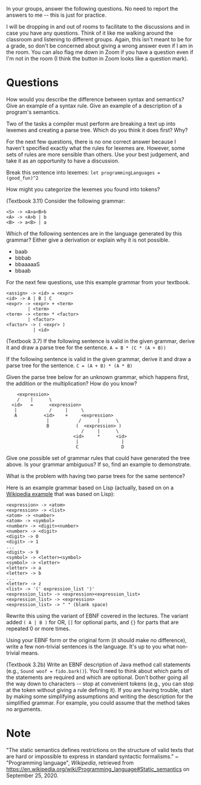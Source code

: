 In your groups, answer the following questions.
No need to report the answers to me --
this is just for practice.

I will be dropping in and out of rooms to facilitate to the discussions and in
case you have any questions.
Think of it like me walking around the classroom and listening to different
groups.
Again, this isn't meant to be for a grade,
so don't be concerned about giving a wrong answer even if I am in the room.
You can also flag me down in Zoom if you have a question even if I'm not in the
room
(I think the button in Zoom looks like a question mark).

# Questions

How would you describe the difference between syntax and semantics?
Give an example of a syntax rule.
Give an example of a description of a program's semantics.

Two of the tasks a compiler must perform are breaking a text up into lexemes
and creating a parse tree.
Which do you think it does first?
Why?

For the next few questions,
there is no one correct answer because I haven't specified exactly what the
rules for lexemes are.
However, some sets of rules are more sensible than others.
Use your best judgement,
and take it as an opportunity to have a discussion.

Break this sentence into lexemes:
`let programmingLanguages = (good_fun)^2`

How might you categorize the lexemes you found into tokens?

(Textbook 3.11)
Consider the following grammar:
```
<S> -> <A>a<B>b
<A> -> <A>b | b
<B> -> a<B> | a
```
Which of the following sentences are in the language generated by this grammar?
Either give a derivation or explain why it is not possible.
* baab
* bbbab
* bbaaaaaS
* bbaab

For the next few questions,
use this example grammar from your textbook.
```
<assign> -> <id> = <expr>
<id> -> A | B | C
<expr> -> <expr> + <term>
        | <term>
<term> -> <term> * <factor>
        | <factor>
<factor> -> ( <expr> )
          | <id>
```

(Textbook 3.7)
If the following sentence is valid in the given grammar,
derive it and draw a parse tree for the sentence.
`A = B * (C * (A + B))`

If the following sentence is valid in the given grammar,
derive it and draw a parse tree for the sentence.
`C = (A + B) * (A * B)`

Given the parse tree below for an unknown grammar, which happens first,
the addition or the multiplication?
How do you know?
```
    <expression>
    /    |      \
  <id>   =      <expression>
   |            /     |     \
   A          <id>    +     <expression>
               |           /      |      \
               B          (  <expression> )
                            /     |      \
                         <id>     *      <id>
                          |                |
                          C                D
```

Give one possible set of grammar rules that could have generated the tree
above.
Is your grammar ambiguous?
If so, find an example to demonstrate.

What is the problem with having two parse trees for the same sentence?

Here is an example grammar based on Lisp
(actually, based on on a
[Wikipedia example](https://en.wikipedia.org/wiki/Programming_language#Syntax)
that was based on Lisp):
```
<expression> -> <atom>
<expression> -> <list>
<atom> -> <number>
<atom> -> <symbol>
<number> -> <digit><number>
<number> -> <digit>
<digit> -> 0
<digit> -> 1
...
<digit> -> 9
<symbol> -> <letter><symbol>
<symbol> -> <letter>
<letter> -> a
<letter> -> b
...
<letter> -> z
<list> -> '(' expression_list ')'
<expression_list> -> <expression><expression_list>
<expression_list> -> <expression>
<expression_list> -> " " (blank space)
```
Rewrite this using the variant of EBNF covered in the lectures.
The variant added `( A | B )` for OR,
`[]` for optional parts,
and `{}` for parts that are repeated 0 or more times.

Using your EBNF form or the original form
(it should make no difference),
write a few non-trivial sentences is the language.
It's up to you what non-trivial means.

(Textbook 3.2b)
Write an EBNF description of Java method call statements
(e.g., `Sound woof = fido.bark()`).
You'll need to think about which parts of the statements are required and which
are optional.
Don't bother going all the way down to characters --
stop at convenient tokens
(e.g., you can stop at the <identifiers> token without giving a rule defining
it).
If you are having trouble,
start by making some simplifying assumptions and writing the description for
the simplified grammar.
For example, you could assume that the method takes no arguments.

# Note

"The static semantics defines restrictions on the structure of valid texts that
are hard or impossible to express in standard syntactic formalisms."
~ "Programming language", *Wikipedia*, retrieved from
https://en.wikipedia.org/wiki/Programming_language#Static_semantics
on September 25, 2020.
